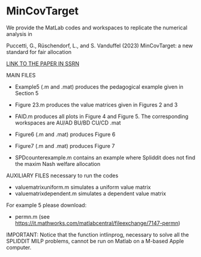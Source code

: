 # MinCovTarget

We provide the MatLab codes and workspaces to replicate the numerical analysis in 

Puccetti, G., Rüschendorf, L., and S. Vanduffel (2023)
MinCovTarget: a new standard for fair allocation

[LINK TO THE PAPER IN SSRN](https://ssrn.com/abstract=4456478)

MAIN FILES

- Example5 (.m and .mat) produces the pedagogical example given in Section 5

- Figure 23.m produces the value matrices given in Figures 2 and 3

- FAID.m produces all plots in Figure 4 and Figure 5. The corresponding workspaces are
AU/AD
BU/BD
CU/CD
.mat

- Figure6 (.m and .mat) produces Figure 6

- Figure7 (.m and .mat) produces Figure 7

- SPDcounterexample.m contains an example where Spliddit does not find the maxim Nash welfare allocation

AUXILIARY FILES necessary to run the codes

- valuematrixuniform.m simulates a uniform value matrix
- valuematrixdependent.m simulates a dependent value matrix

For example 5 please download:
- permn.m (see https://it.mathworks.com/matlabcentral/fileexchange/7147-permn)

IMPORTANT: Notice that the function intlinprog, necessary to solve all the SPLIDDIT MILP problems,
cannot be run on Matlab on a M-based Apple computer.
